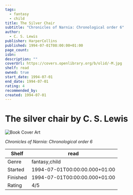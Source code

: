 ```yaml
---
tags:
  - fantasy
  - child
title: The Silver Chair
subtitle: "Chronicles of Narnia: Chronological order 6"
author:
  - C. S. Lewis
publisher: HarperCollins
published: 1994-07-01T08:00:00+01:00
page_count:
isbn:
description: ""
coverUrl: https://covers.openlibrary.org/b/olid/-M.jpg
shelf: read
owned: true
start_date: 1994-07-01
end_date: 1994-07-01
rating: 4
recommended_by:
created: 1994-07-01
---
```


# The silver chair by C. S. Lewis

![Book Cover Art](https://covers.openlibrary.org/b/olid/-M.jpg)

_Chronicles of Narnia: Chronological order 6_

| Shelf | read |
| --- | --- |
| Genre | fantasy,child |
| Started | 1994-07-01T00:00:00.000+01:00 |
| Finished | 1994-07-01T00:00:00.000+01:00 |
| Rating | 4/5 |

